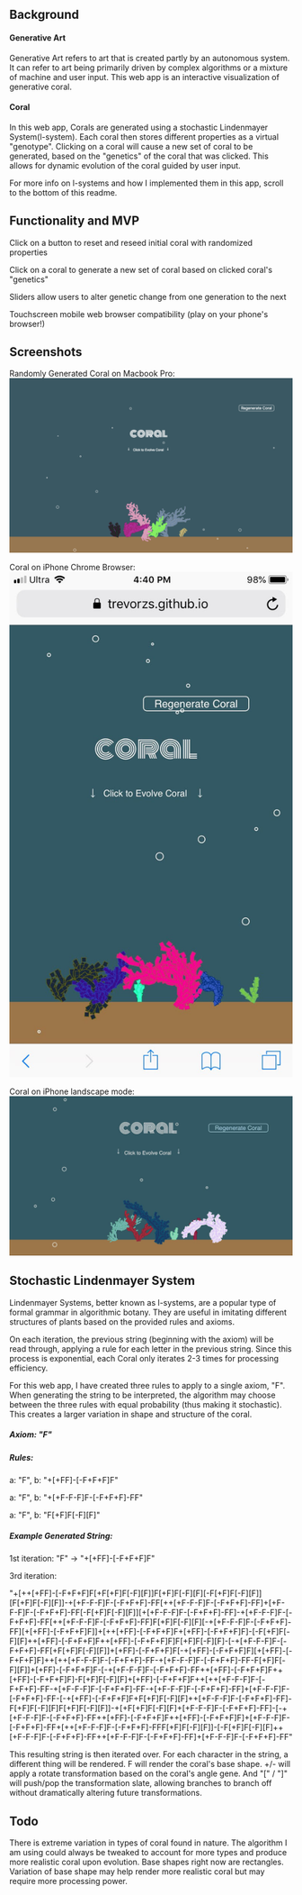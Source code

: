 ## Background
#### Generative Art
Generative Art refers to art that is created partly by an autonomous system. It can refer to art being primarily driven by complex algorithms or a mixture of machine and user input. This web app is an interactive visualization of generative coral.

#### Coral
In this web app, Corals are generated using a stochastic Lindenmayer System(l-system). Each coral then stores different properties as a virtual "genotype". Clicking on a coral will cause a new set of coral to be generated, based on the "genetics" of the coral that was clicked. This allows for dynamic evolution of the coral guided by user input.

For more info on l-systems and how I implemented them in this app, scroll to the bottom of this readme.

## Functionality and MVP
Click on a button to reset and reseed initial coral with randomized properties

Click on a coral to generate a new set of coral based on clicked coral's "genetics"

Sliders allow users to alter genetic change from one generation to the next

Touchscreen mobile web browser compatibility (play on your phone's browser!)

## Screenshots

Randomly Generated Coral on Macbook Pro:
![Desktop](readme_images/screenshot1.png)

Coral on iPhone Chrome Browser:
![iPhone](readme_images/screenshot2.jpg)

Coral on iPhone landscape mode:
![iPhone landscape](readme_images/screenshot3.jpg)

## Stochastic Lindenmayer System
Lindenmayer Systems, better known as l-systems, are a popular type of formal grammar in algorithmic botany. They are useful in imitating different structures of plants based on the provided rules and axioms.

On each iteration, the previous string (beginning with the axiom) will be read through, applying a rule for each letter in the previous string. Since this process is exponential, each Coral only iterates 2-3 times for processing efficiency.

For this web app, I have created three rules to apply to a single axiom, "F". When generating the string to be interpreted, the algorithm may choose between the three rules with equal probability (thus making it stochastic). This creates a larger variation in shape and structure of the coral.

##### Axiom: "F"

##### Rules:

a: "F",
b: "+[+FF]-[-F+F+F]F"

a: "F",
b: "+[+F-F-F]F-[-F+F+F]-FF"

a: "F",
b: "F[+F]F[-F][F]"

##### Example Generated String:

1st iteration:
"F" -> "+[+FF]-[-F+F+F]F"

3rd iteration:

 "+[++[+FF]-[-F+F+F]F[+F[+F]F[-F][F]]F[+F]F[-F][F][-F[+F]F[-F][F]][F[+F]F[-F][F]]-+[+F-F-F]F-[-F+F+F]-FF[++[+F-F-F]F-[-F+F+F]-FF]+[+F-F-F]F-[-F+F+F]-FF[-F[+F]F[-F][F]][+[+F-F-F]F-[-F+F+F]-FF]-+[+F-F-F]F-[-F+F+F]-FF[++[+F-F-F]F-[-F+F+F]-FF]F[+F]F[-F][F][-+[+F-F-F]F-[-F+F+F]-FF][+[+FF]-[-F+F+F]F]]+[++[+FF]-[-F+F+F]F+[+FF]-[-F+F+F]F]-[-F[+F]F[-F][F]++[+FF]-[-F+F+F]F++[+FF]-[-F+F+F]F]F[+F]F[-F][F]-[-+[+F-F-F]F-[-F+F+F]-FF[+F[+F]F[-F][F]]+[+FF]-[-F+F+F]F[-+[+FF]-[-F+F+F]F][+[+FF]-[-F+F+F]F]++[++[+F-F-F]F-[-F+F+F]-FF-+[+F-F-F]F-[-F+F+F]-FF-F[+F]F[-F][F]]+[+FF]-[-F+F+F]F-[-+[+F-F-F]F-[-F+F+F]-FF++[+FF]-[-F+F+F]F++[+FF]-[-F+F+F]F]-F[+F]F[-F][F]+[+FF]-[-F+F+F]F++[++[+F-F-F]F-[-F+F+F]-FF-+[+F-F-F]F-[-F+F+F]-FF-+[+F-F-F]F-[-F+F+F]-FF]+[+F-F-F]F-[-F+F+F]-FF-[-+[+FF]-[-F+F+F]F+F[+F]F[-F][F]++[+F-F-F]F-[-F+F+F]-FF]-F[+F]F[-F][F]F[+F]F[-F][F]]-+[+F[+F]F[-F][F]+[+F-F-F]F-[-F+F+F]-FF]-[-+[+F-F-F]F-[-F+F+F]-FF++[+FF]-[-F+F+F]F++[+FF]-[-F+F+F]F]+[+F-F-F]F-[-F+F+F]-FF+[++[+F-F-F]F-[-F+F+F]-FFF[+F]F[-F][F]]-[-F[+F]F[-F][F]++[+F-F-F]F-[-F+F+F]-FF++[+F-F-F]F-[-F+F+F]-FF]+[+F-F-F]F-[-F+F+F]-FF"

This resulting string is then iterated over. For each character in the string, a different thing will be rendered. F will render the coral's base shape. +/- will apply a rotate transformation based on the coral's angle gene. And "[" / "]" will push/pop the transformation slate, allowing branches to branch off without dramatically altering future transformations.

## Todo
There is extreme variation in types of coral found in nature. The algorithm I am using could always be tweaked to account for more types and produce more realistic coral upon evolution. Base shapes right now are rectangles. Variation of base shape may help render more realistic coral but may require more processing power.
